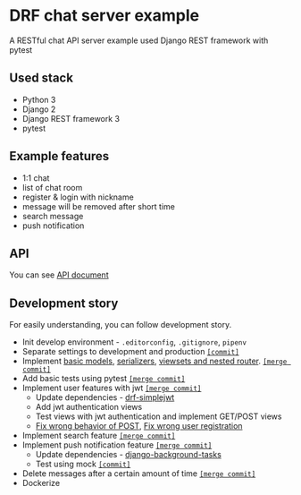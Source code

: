 # DRF chat server example

A RESTful chat API server example used Django REST framework with pytest

## Used stack

* Python 3
* Django 2
* Django REST framework 3
* pytest

## Example features

* 1:1 chat
* list of chat room
* register & login with nickname
* message will be removed after short time
* search message
* push notification

## API

You can see [API document](https://github.com/JungWinter/drf-chat-server-example/blob/develop/API-spec.md)

## Development story

For easily understanding, you can follow development story.

* Init develop environment - `.editorconfig`, `.gitignore`, `pipenv`
* Separate settings to development and production [`[commit]`](https://github.com/JungWinter/drf-chat-server-example/commit/f387088a6a599598ee2d14ad6f59af11bdce1f75)
* Implement [basic models](https://github.com/JungWinter/drf-chat-server-example/commit/af46c666ed6fce40ab128937ed116ce5a10a8f88), [serializers](https://github.com/JungWinter/drf-chat-server-example/commit/3085e11257c6f958903f03c33c1a0d3cf14fa95d), [viewsets and nested router](https://github.com/JungWinter/drf-chat-server-example/commit/3ec6ecf0ab497ba65080f512b6822a213c81406b). [`[merge commit]`](https://github.com/JungWinter/drf-chat-server-example/commit/ff53905425005d0289f0de3eaf5df921f8a869bd)
* Add basic tests using pytest [`[merge commit]`](https://github.com/JungWinter/drf-chat-server-example/commit/49802b51c022e4fc3088a5c8ef8afb6c7924cced)
* Implement user features with jwt [`[merge commit]`](https://github.com/JungWinter/drf-chat-server-example/commit/dacfdadfb7894851b2043163c97d03c2b5985014)
  * Update dependencies - [drf-simplejwt](https://github.com/davesque/django-rest-framework-simplejwt)
  * Add jwt authentication views
  * Test views with jwt authentication and implement GET/POST views
  * [Fix wrong behavior of POST](https://github.com/JungWinter/drf-chat-server-example/commit/76fe710f6e00f0ccdc35aa0f0dceb72c2fd42e42), [Fix wrong user registration](https://github.com/JungWinter/drf-chat-server-example/commit/80be9e75cd37abca1199681c4b8f673602761653)
* Implement search feature [`[merge commit]`](https://github.com/JungWinter/drf-chat-server-example/commit/ff56c2cb33a2ab32218e08521542d4b07e75ead6)
* Implement push notification feature [`[merge commit]`](https://github.com/JungWinter/drf-chat-server-example/commit/543fd812c697d594559bd81b5130edf299958723)
  * Update dependencies - [django-background-tasks](https://github.com/arteria/django-background-tasks)
  * Test using mock [`[commit]`](https://github.com/JungWinter/drf-chat-server-example/commit/69e3e3d2ece060ecef0b7fbc4bdee487f68ca42d)
* Delete messages after a certain amount of time [`[merge commit]`](https://github.com/JungWinter/drf-chat-server-example/commit/2bcd664cb48c282eda1b15df2a8beba65ba2f157)
* Dockerize
